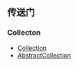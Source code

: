 ## 传送门

### Collecton
* [Collection](https://github.com/BrushXiaoMinGuo/jdk8/blob/master/java/util/Collection.md)       
* [AbstractCollection](https://github.com/BrushXiaoMinGuo/jdk8/blob/master/java/util/AbstarctCollection.md)         

